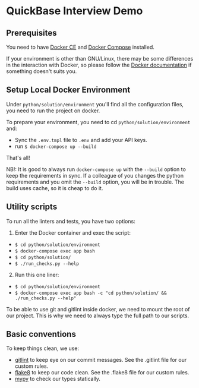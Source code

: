 # QuickBase Interview Demo

## Prerequisites

You need to have [Docker CE](https://docs.docker.com/install/ "Install Docker CE") and [Docker
Compose](https://docs.docker.com/compose/install/ "Install Docker Compose") installed.

If your environment is other than GNU/Linux, there may be some differences in the interaction with
Docker, so please follow the [Docker documentation](https://docs.docker.com/ "Docker documentation")
if something doesn't suits you.


## Setup Local Docker Environment

Under `python/solution/environment` you'll find all the configuration files, you need to run the
project on docker.

To prepare your environment, you need to cd `python/solution/environment` and:
- Sync the `.env.tmpl` file to `.env` and add your API keys.
- run `$ docker-compose up --build`

That's all!

NB!: It is good to always run `docker-compose up` with the `--build` option to keep the requirements
in sync. If a colleague of you changes the python requirements and you omit the `--build` option,
you will be in trouble. The build uses cache, so it is cheap to do it.


## Utility scripts

To run all the linters and tests, you have two options:

1. Enter the Docker container and exec the script:
  - `$ cd python/solution/environment`
  - `$ docker-compose exec app bash`
  - `$ cd python/solution/`
  - `$ ./run_checks.py --help`

2. Run this one liner:
  - `$ cd python/solution/environment`
  - `$ docker-compose exec app bash -c "cd python/solution/ && ./run_checks.py --help"`

To be able to use git and gitlint inside docker, we need to mount the root of our project. This is
why we need to always type the full path to our scripts.


## Basic conventions

To keep things clean, we use:
- [gitlint](https://jorisroovers.com/gitlint/ "gitlint documentation") to keep eye on our commit
  messages. See the .gitlint file for our custom rules.
- [flake8](https://flake8.pycqa.org/en/latest/index.html "flake8 documentation") to keep our code
  clean. See the .flake8 file for our custom rules.
- [mypy](https://mypy.readthedocs.io/en/stable/ "mypy documentation") to check our types statically.
